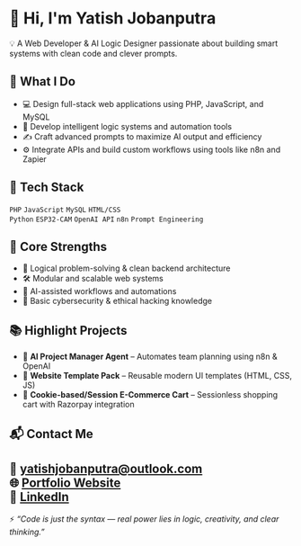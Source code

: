 # 👋 Hi, I'm Yatish Jobanputra

💡 A Web Developer & AI Logic Designer passionate about building smart systems with clean code and clever prompts.

## 🚀 What I Do
- 💻 Design full-stack web applications using PHP, JavaScript, and MySQL
- 🧠 Develop intelligent logic systems and automation tools
- ✍️ Craft advanced prompts to maximize AI output and efficiency
- ⚙️ Integrate APIs and build custom workflows using tools like n8n and Zapier

## 🧰 Tech Stack
`PHP` `JavaScript` `MySQL` `HTML/CSS`  
`Python` `ESP32-CAM` `OpenAI API` `n8n` `Prompt Engineering`

## 🧠 Core Strengths
- 🧩 Logical problem-solving & clean backend architecture
- 🛠️ Modular and scalable web systems
- 🤖 AI-assisted workflows and automations
- 🔐 Basic cybersecurity & ethical hacking knowledge

## 📚 Highlight Projects
- 🔧 **AI Project Manager Agent** – Automates team planning using n8n & OpenAI
- 💼 **Website Template Pack** – Reusable modern UI templates (HTML, CSS, JS)
- 🛒 **Cookie-based/Session E-Commerce Cart** – Sessionless shopping cart with Razorpay integration


## 📬 Contact Me
📧 yatishjobanputra@outlook.com  
🌐 [Portfolio Website](https://yatish-dev.netlify.app/)  
🔗 [LinkedIn]("www.linkedin.com/in/yatish-dev")
---

⚡ *“Code is just the syntax — real power lies in logic, creativity, and clear thinking.”*
